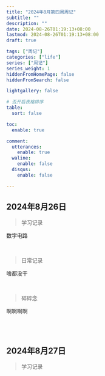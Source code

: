 ```yaml
---
title: "2024年8月第四周周记"
subtitle: ""
description: ""
date: 2024-08-26T01:19:13+08:00
lastmod: 2024-08-26T01:19:13+08:00
draft: true

tags: ["周记"]
categories: ["life"]
series: ["周记"]
series_weight: 1
hiddenFromHomePage: false
hiddenFromSearch: false

lightgallery: false

# 否开启表格排序
table:
  sort: false

toc:
  enable: true

comment:
  utterances:
    enable: true
  waline:
    enable: false
  disqus:
    enable: false

---
```


## 2024年8月26日

> 学习记录

数字电路

<br>

> 日常记录

啥都没干

<br>

> 碎碎念

啊啊啊啊

<br>

<br>

## 2024年8月27日

> 学习记录
